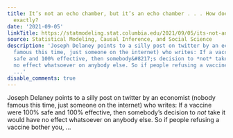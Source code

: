 ```yaml
---
title: It’s not an echo chamber, but it’s an echo chamber . . . How does that work,
  exactly?
date: '2021-09-05'
linkTitle: https://statmodeling.stat.columbia.edu/2021/09/05/its-not-an-echo-chamber-but-its-an-echo-chamber-how-does-that-work-exactly/
source: Statistical Modeling, Causal Inference, and Social Science
description: 'Joseph Delaney points to a silly post on twitter by an economist (nobody
  famous this time, just someone on the internet) who writes: If a vaccine were 100%
  safe and 100% effective, then somebody&#8217;s decision to *not* take it would have
  no effect whatsoever on anybody else. So if people refusing a vaccine bother you,
  ...'
disable_comments: true
---
```

Joseph Delaney points to a silly post on twitter by an economist (nobody famous this time, just someone on the internet) who writes: If a vaccine were 100% safe and 100% effective, then somebody&#8217;s decision to *not* take it would have no effect whatsoever on anybody else. So if people refusing a vaccine bother you, ...